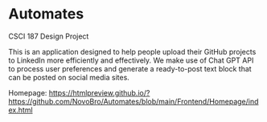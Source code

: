 # Automates
CSCI 187 Design Project

This is an application designed to help people upload their GitHub projects to LinkedIn more efficiently and effectively. We make use of Chat GPT API to process user preferences and generate a ready-to-post text block that can be posted on social media sites.

Homepage: https://htmlpreview.github.io/?https://github.com/NovoBro/Automates/blob/main/Frontend/Homepage/index.html
